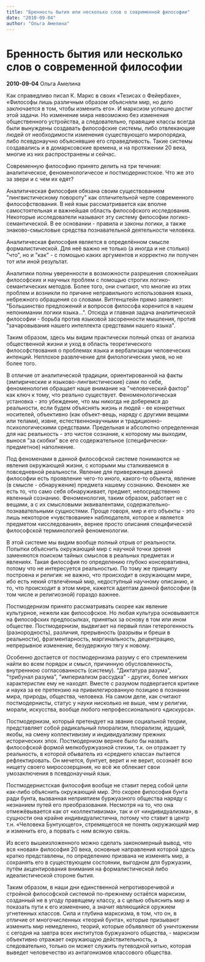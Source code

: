 ```yaml
---
title: "Бренность бытия или несколько слов о современной философии"
date: "2010-09-04"
author: "Ольга Амелина"
---
```


# Бренность бытия или несколько слов о современной философии

**2010-09-04** Ольга Амелина

Как справедливо писал К. Маркс в своих «Тезисах о Фейербахе», «Философы лишь различным образом объясняли мир, но дело заключается в том, чтобы изменить его». И марксизм успешно достиг этой задачи. Но изменение мира невозможно без изменения общественного устройства, а следовательно, правящие классы всегда были вынуждены создавать философские системы, либо отвлекающие людей от необходимости изменения существующего миропорядка, либо псевдонаучно объяснявшие его справедливость. Такие системы создавались и в домарксовские времена, и на протяжении 20 века, многие из них распространены и сейчас.

Современную философию принято делить на три течения: аналитическое, феноменологичесое и постмодернистское. Что же это за звери и с чем их едят?

Аналитическая философия обязана своим существованием "лингвистическому повороту" как отличительной черте современного философствования. В ней язык рассматривается как вполне самостоятельная и важнейшая область философского исследования. Некоторые исследователи называют эту систему философии логико-семантической. В ее основании - правила и законы логики, а также знаково-смысловые средства познавательной деятельности человека.

Аналитическая философия является в определённом смысле формалистической. Для неё важно не только (а иногда и не столько) "что", но и "как" - с помощью каких аргументов и корректно ли получен тот или иной результат.

Аналитики полны уверенности в возможности разрешения сложнейших философских и научных проблем с помощью строгих логико-семантических методов. Более того, они считают, что многие из этих проблем и возникли по причине неправильного использования языка, небрежного обращения со словами. Витгенштейн прямо заявляет: "Большинство предложений и вопросов философа коренится в нашем непонимании логики языка...". Отсюда и главная задача аналитической философии - борьба против языковой засоренности мышления, против "зачаровывания нашего интеллекта средствами нашего языка".

Таким образом, здесь мы видим практически полный отказ от анализа общественной жизни и уход в область теоретического философствования о проблемах языка и вербализации человеческих интенций. Неплохое развлечение для филологических умов, но не более того.

В отличие от аналитической традиции, ориентированной на факты (эмпирические и языково-лингвистические) сами по себе, феноменология обращает наше внимание на "человеческий фактор" как ключ к тому, что реально существует. Феноменологическая установка - это убеждение, что мы никогда не доберемся до реальности, если будем объяснять жизнь и людей - ее конкретных носителей, объективно (как объект-вещь, наряду с другими вещами или телами), извне, естественнонаучными и традиционно-психологическими средствами. Предельная и абсолютно определенная для нас реальность - это чистое сознание, к которому мы выходим, вынося "за скобки" все его содержательное (специфически-предметное) наполнение.

Под феноменами в данной философской системе понимаются не явления окружающей жизни, с которыми мы сталкиваемся в повседневной реальности. Явление для приверженцев данной философии есть проявление чего-то иного, какого-то объекта, явление (в смысле - обнаружение) предмета нашему сознанию. Феномен же есть то, что само себя обнаруживает, предмет, непосредственно явленный сознанию. Феноменология, таким образом, работает не с вещами, а с их смысловыми эквивалентами, содержательно-познавательными сущностями. Проще говоря, мир и его объекты - это лишь некоторое «чувствование» наблюдателя, которое и является предметом «исследования», вернее просто описания специфической философской терминологией феноменологии.

В этой системе мы видим вообще полный отрыв от реальности. Попытки объяснить окружающий мир с научной точки зрения заменяются поиском тайных смыслов в реальных предметах и явлениях. Такая философия по определению глубоко консервативна, потому что не интересуется реальностью. По тому же принципу построена и религия: не важно, что происходит в окружающем мире, ибо есть некий отвлечённый мир, недоступный научному описанию, и то, что происходит в этом мире, кажется адептам данной философии (в том числе и религиозной) гораздо важнее.

Постмодернизм принято рассматривать скорее как явление культурное, нежели как философское. Но любая культура основывается на философских предпосылках, принятых за основу в том или ином обществе. Постмодернизм, выдвигает на первый план гетерогенность (разнородность), различия, прерывность (разрывы и бреши в реальности), фрагментарность, маргинальность, децентрацию, непрерывное изменение, безудержную тягу к новому.

Особенно достается от постмодернизма разуму с его стремлением найти во всем порядок и смысл, причинную обусловленность, внутреннюю согласованность (систему). "Диктатура разума", "трибунал разума", "империализм рассудка" - других, более мягких характеристик ему не находят. Вместе с разумом подвергается критике и наука за ее претензию на привилегированную позицию в познании мира, природы, общества, человека. На самом деле, как считают постмодернисты, статус у науки нисколько не выше, чем у религии, морали, искусства, вообще любого непрофессионального «дискурса».

Постмодернизм, который претендует на звание социальной теории, представляет собой радикальный плюрализм, плюрализм, идущий, якобы, на смену коллективизму и индивидуализму прежних исторических эпох. Постмодернизм вернее было бы назвать философской формой мелкобуржуазной стихии, т.к. он отражает ту реальность, в которой обыватель из «среднего класса» пытается рефлектировать. Он мечется, бунтует, верит и не верит, осознаёт всю нищету своего миросозерцания, но всё же облекает свои умозаключения в псевдонаучный язык.

Постмодернистская философия вообще не ставит перед собой цели как-либо объяснить окружающий мир. Это скорее философия бунта ради бунта, вызванная неприятием буржуазного общества наряду с незнанием путей его преобразования. Несмотря на то, что она отмежёвывается как от «коллективизма», так и от «индивидуализма», в сущности она крайне индивидуалистична, потому что ставит в центр т.н. «Человека Бунтующего», стремящегося не понять окружающий мир и изменить его, а порвать с ним всякую связь.

Из всего вышеизложенного можно сделать закономерный вывод, что вся «новая» философия 20 века, основные направления которой здесь кратко представлены, по определению призвана не изменять мир, а сохранять его в существующем состоянии, выгодном для буржуазии, путём акцентирования внимания на формалистической либо идеалистической стороне бытия.

Таким образом, в наши дни единственной непротиворечивой и стройной философской системой по-прежнему остаётся марксизм, созданный не в угоду правящему классу, а с целью объяснить мир и показать пути к его изменению, а значит являющийся оружием угнетенных классов. Сила и глубина марксизма, в том, что он, в отличие от многочисленных «теорий бунта», которые призывают изменить мир немедленно, теорий, которые объявляют об уничтожении с сегодня на завтра всех институтов буржуазного общества, - марксизм объективно отражает окружающую действительность, а следовательно, только он может служить путеводной нитью, которая выведет человечество из антагонизмов классового общества.